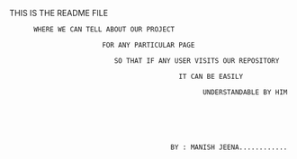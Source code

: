 THIS IS THE README FILE 

          WHERE WE CAN TELL ABOUT OUR PROJECT

	                       FOR ANY PARTICULAR PAGE

			                  SO THAT IF ANY USER VISITS OUR REPOSITORY 

					                          IT CAN BE EASILY 

						                            UNDERSTANDABLE BY HIM 

							                                




											BY : MANISH JEENA............
